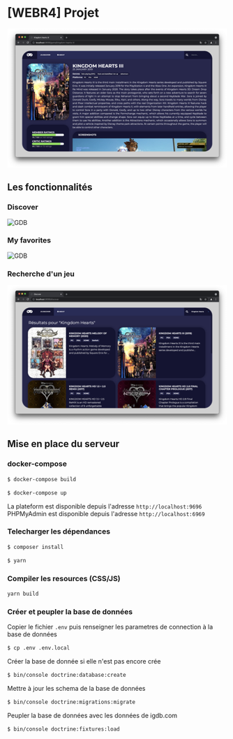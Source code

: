 # [WEBR4] Projet

![GDB](.github/images/pages/game_show.png)

## Les fonctionnalités
### Discover

![GDB](.github/images/pages/discover_popular.png)

### My favorites
![GDB](.github/images/pages/discover_favorites.png)

### Recherche d'un jeu
![GDB](.github/images/pages/search.png)

## Mise en place du serveur
### docker-compose
```bash
$ docker-compose build
```

```bash
$ docker-compose up
```

La plateform est disponible depuis l'adresse `http://localhost:9696`
PHPMyAdmin est disponible depuis l'adresse `http://localhost:6969`

### Telecharger les dépendances
```bash
$ composer install
```

```bash
$ yarn
```

### Compiler les resources (CSS/JS)
```bash
yarn build
```

### Créer et peupler la base de données
Copier le fichier `.env` puis renseigner les parametres de connection à la base de données
```bash
$ cp .env .env.local
```

Créer la base de donnée si elle n'est pas encore crée
```bash
$ bin/console doctrine:database:create
```

Mettre à jour les schema de la base de données
```bash
$ bin/console doctrine:migrations:migrate
```

Peupler la base de données avec les données de igdb.com
```bash
$ bin/console doctrine:fixtures:load
```
